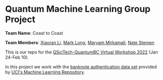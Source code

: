 # Quantum Machine Learning Group Project

**Team Name**: Coast to Coast

**Team Members**:
[Xiaoran Li](https://github.com/YuNariai),
[Mark Long](https://github.com/marklong-pg),
[Maryam Mirkamali](https://github.com/mmirkamali),
[Nate Stemen](https://github.com/natestemen)

This is our repo for the [QSciTech-QuantumBC Virtual Workshop 2022](https://www.cmc.ca/qscitech-quantumbc-virtual-workshop-2022/) (Jan 24-Feb 10).

In this project we work with the [banknote authentication data set](https://archive.ics.uci.edu/ml/datasets/banknote+authentication) provided by [UCI's Machine Learning Repository](https://archive.ics.uci.edu/ml/index.php).
